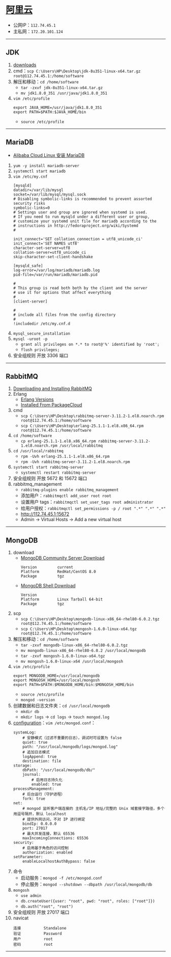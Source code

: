 # [阿里云](https://ecs.console.aliyun.com/server/)
- 公网IP：`112.74.45.1`
- 主私网：`172.20.101.124`
---
## JDK
1. [downloads](https://www.oracle.com/java/technologies/downloads/#java8)
2. cmd：`scp C:\Users\HP\Desktop\jdk-8u351-linux-x64.tar.gz root@112.74.45.1:/home/software`
3. 解压和移动：`cd /home/software`
    - `tar -zxvf jdk-8u351-linux-x64.tar.gz`
    - `mv jdk1.8.0_351 /usr/java/jdk1.8.0_351`
4. `vim /etc/profile`
    ```
    export JAVA_HOME=/usr/java/jdk1.8.0_351
    export PATH=$PATH:$JAVA_HOME/bin
    ```
    - `source /etc/profile`
---
## MariaDB
- [Alibaba Cloud Linux 安装 MariaDB](https://zhuanlan.zhihu.com/p/477479067)
1. `yum -y install mariadb-server`
2. `systemctl start mariadb`
3. `vim /etc/my.cnf`
    ```
    [mysqld]
    datadir=/var/lib/mysql
    socket=/var/lib/mysql/mysql.sock
    # Disabling symbolic-links is recommended to prevent assorted security risks
    symbolic-links=0
    # Settings user and group are ignored when systemd is used.
    # If you need to run mysqld under a different user or group,
    # customize your systemd unit file for mariadb according to the
    # instructions in http://fedoraproject.org/wiki/Systemd
    #
    
    init_connect='SET collation_connection = utf8_unicode_ci'
    init_connect='SET NAMES utf8'
    character-set-server=utf8
    collation-server=utf8_unicode_ci
    skip-character-set-client-handshake
    
    [mysqld_safe]
    log-error=/var/log/mariadb/mariadb.log
    pid-file=/var/run/mariadb/mariadb.pid
    
    #
    # This group is read both both by the client and the server
    # use it for options that affect everything
    #
    [client-server]
    
    #
    # include all files from the config directory
    #
    !includedir /etc/my.cnf.d
    ```
4. `mysql_secure_installation`
5. `mysql -uroot -p`
    - `grant all privileges on *.* to root@'%' identified by 'root';`
    - `flush privileges;`
6. 安全组规则 开放 3306 端口
---
## RabbitMQ
1. [Downloading and Installing RabbitMQ](https://rabbitmq.com/download.html)
2. Erlang
    - [Erlang Versions](https://rabbitmq.com/which-erlang.html)
    - [Installed From PackageCloud](https://packagecloud.io/rabbitmq/erlang)
3. cmd
    - `scp C:\Users\HP\Desktop\rabbitmq-server-3.11.2-1.el8.noarch.rpm root@112.74.45.1:/home/software`
    - `scp C:\Users\HP\Desktop\erlang-25.1.1-1.el8.x86_64.rpm root@112.74.45.1:/home/software`
4. `cd /home/software`
    - `cp erlang-25.1.1-1.el8.x86_64.rpm rabbitmq-server-3.11.2-1.el8.noarch.rpm /usr/local/rabbitmq`
5. `cd /usr/local/rabbitmq`
    - `rpm -Uvh erlang-25.1.1-1.el8.x86_64.rpm`
    - `rpm -Uvh rabbitmq-server-3.11.2-1.el8.noarch.rpm`
6. `systemctl start rabbitmq-server`
    - `systemctl restart rabbitmq-server`
7. 安全组规则 开放 5672 和 15672 端口
8. rabbitmq_management
    - `rabbitmq-plugins enable rabbitmq_management`
    - 添加用户：`rabbitmqctl add_user root root`
    - 设置用户 tags：`rabbitmqctl set_user_tags root administrator`
    - 给用户授权：`rabbitmqctl set_permissions -p / root ".*" ".*" ".*"`
    - http://112.74.45.1:15672
    - Admin → Virtual Hosts → Add a new virtual host
---
## MongoDB
1. download
    - [MongoDB Community Server Download](https://www.mongodb.com/try/download/community)
        ```
        Version         current
        Platform        RedHat/CentOS 8.0
        Package         tgz
        ```
    - [MongoDB Shell Download](https://www.mongodb.com/try/download/shell)
        ```
        Version
        Platform        Linux Tarball 64-bit
        Package         tgz
        ```
2. scp
    - `scp C:\Users\HP\Desktop\mongodb-linux-x86_64-rhel80-6.0.2.tgz root@112.74.45.1:/home/software`
    - `scp C:\Users\HP\Desktop\mongosh-1.6.0-linux-x64.tgz root@112.74.45.1:/home/software`
3. 解压和移动：`cd /home/software`
    - `tar -zxvf mongodb-linux-x86_64-rhel80-6.0.2.tgz`
    - `mv mongodb-linux-x86_64-rhel80-6.0.2 /usr/local/mongodb`
    - `tar -zxvf mongosh-1.6.0-linux-x64.tgz`
    - `mv mongosh-1.6.0-linux-x64 /usr/local/mongosh`
4. `vim /etc/profile`
    ```
    export MONGODB_HOME=/usr/local/mongodb
    export MONGOSH_HOME=/usr/local/mongosh
    export PATH=$PATH:$MONGODB_HOME/bin:$MONGOSH_HOME/bin
    ```
    - `source /etc/profile`
    - `mongod -version`
5. 创建数据和日志文件夹：`cd /usr/local/mongodb`
    - `mkdir db`
    - `mkdir logs` → `cd logs` → `touch mongod.log`
6. [configuration](https://www.mongodb.com/docs/manual/reference/configuration-options/)：`vim /etc/mongod.conf`：
    ```
    systemLog:
        # 安静模式（过滤不重要的日志），调试时可设置为 false
        quiet: true
        path: "/usr/local/mongodb/logs/mongod.log"
        # 追加日志模式
        logAppend: true
        destination: file
    storage:
        dbPath: "/usr/local/mongodb/db/"
        journal:
            # 启用日志持久化
            enabled: true
    processManagement:
        # 后台运行（守护进程）
        fork: true
    net:
        # mongod 监听客户端连接的 主机名/IP 地址/完整的 Unix 域套接字路径，多个用逗号隔开，默认 localhost
        # 提供外网访问，不对 IP 进行绑定
        bindIp: 0.0.0.0
        port: 27017
        # 最大并发连接，默认 65536
        maxIncomingConnections: 65536
    security:
        # 启用基于角色的访问控制
        authorization: enabled
    setParameter:
        enableLocalhostAuthBypass: false
    ```
7. 命令
    - 启动服务：`mongod -f /etc/mongod.conf`
    - 停止服务：`mongod --shutdown --dbpath /usr/local/mongodb/db`
8. `mongosh`
    - `use admin`
    - `db.createUser({user: "root", pwd: "root", roles: ["root"]})`
    - `db.auth("root", "root")`
9. 安全组规则 开放 27017 端口
10. navicat
    ```
    连接          Standalone
    验证          Password
    用户          root
    密码          root
    ```
---
